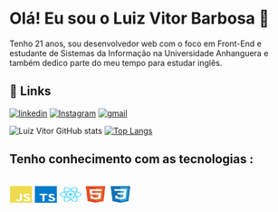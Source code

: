 # Olá! Eu sou o Luiz Vitor Barbosa 👋

Tenho 21 anos, sou desenvolvedor web com o foco em Front-End e estudante de Sistemas da Informação na Universidade Anhanguera e também dedico parte do meu tempo para estudar inglês.


## 🔗 Links

[![linkedin](https://img.shields.io/badge/linkedin-0A66C2?style=for-the-badge&logo=linkedin&logoColor=white)](linkedin.com/in/vitor-barbosa-684b221ab)
[![Instagram](https://img.shields.io/badge/Instagram-E4405F?style=for-the-badge&logo=instagram&logoColor=white)](https://www.instagram.com/_vitorbarbosa1/)
[![gmail](https://img.shields.io/badge/Gmail-D14836?style=for-the-badge&logo=gmail&logoColor=white)](https://mail.google.com/mail/u/0/?tab=rm&ogbl#inbox)

![Luiz Vitor GitHub stats](https://github-readme-stats.vercel.app/api?username=LVitordev&show_icons=true&theme=)
[![Top Langs](https://github-readme-stats.vercel.app/api/top-langs/?username=LVitordev&layout=compact)](https://github.com/anuraghazra/github-readme-stats)

## Tenho conhecimento com as tecnologias :
<div style="display: inline_block"><br>
  <img align="center" alt="Keven-Js" height="30" width="40" src="https://raw.githubusercontent.com/devicons/devicon/master/icons/javascript/javascript-plain.svg">
  <img align="center" alt="Keven-Ts" height="30" width="40" src="https://raw.githubusercontent.com/devicons/devicon/master/icons/typescript/typescript-plain.svg">
  <img align="center" alt="Keven-React" height="30" width="40" src="https://raw.githubusercontent.com/devicons/devicon/master/icons/react/react-original.svg">
  <img align="center" alt="Keven-HTML" height="30" width="40" src="https://raw.githubusercontent.com/devicons/devicon/master/icons/html5/html5-original.svg">
  <img align="center" alt="Keven-CSS" height="30" width="40" src="https://raw.githubusercontent.com/devicons/devicon/master/icons/css3/css3-original.svg">


